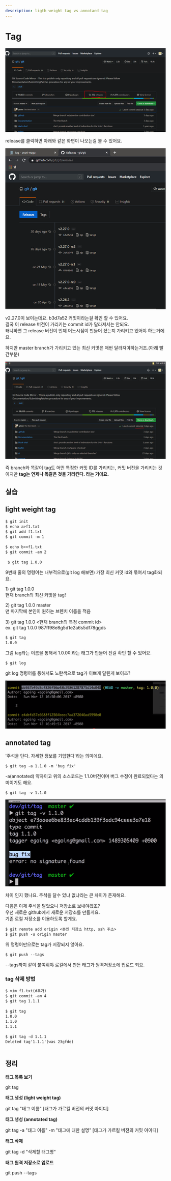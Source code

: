 ```yaml
---
description: ligth weight tag vs annotaed tag
---
```


# Tag

![](../../.gitbook/assets/image%20%28315%29.png)

release를 클릭하면 아래와 같은 화면이 나오는걸 볼 수 있어요.   


![](../../.gitbook/assets/image%20%28300%29.png)

v2.27.0이 보이는데요.  b3d7a52 커밋이라는걸 확인 할 수 있어요.  
결국 이 release 버전이 가리키는 commit id가 달라져서는 안되요.   
왜냐하면 그 release 버전이 언제 어느시점이 만들어 졌는지 가리키고 있어야 하는거에요. 

하지만 master branch가 가리키고 있는 최신 커밋은 매번 달라져야하는거조.\(아래 빨간부분\) 

![](../../.gitbook/assets/image%20%28313%29.png)

즉 branch와 똑같이 tag도 어떤 특정한 커밋 ID를 가리키는, 커밋 버전을 가리키는 것이지만 **tag는 언제나 똑같은 것을 가리킨다. 라는 거에요.** 

## 실습 

## light weight tag

```text
$ git init 
$ echo a>f1.txt 
$ git add f1.txt
$ git commit -m 1

$ echo b>>f1.txt 
$ git commit -am 2

 $ git tag 1.0.0  
```

9번째 줄의 명령어는 내부적으로\(git log 해보면\) 가장 최신 커밋 id와 묶여서 tag화되요. 

1\) git tag 1.0.0   
현재 branch의 최신 커밋을 tag!

2\) git tag 1.0.0 master  
맨 마지막에 본인이 원하는 브렌치 이름을 적음   
  
3\) git tag 1.0.0 &lt;현재 branch의 특정 commit id&gt;   
ex. git tag 1.0.0 987ff98e8g5d1e2a6s5df78ggds

```text
$ git tag 
1.0.0
```

그럼 tag라는 이름을 통해서 1.0.0이라는 태그가 만들어 진걸 확인 할 수 있어요.

```text
$ git log
```

git log 명령어를 통해서도 노란색으로 tag가 이쁘게 달린게 보이조?

![](../../.gitbook/assets/image%20%28297%29.png)





## annotated tag

'주석을 단다. 자세한 정보를 기입한다'라는 의미에요.   


```text
$ git tag -a 1.1.0 -m 'bug fix' 
```

-a\(annotated\) 약자이고 위의 소스코드는 1.1.0버전이며 버그 수정이 완료되었다는 의미이기도 해요. 

```text
$ git tag -v 1.1.0
```

![](../../.gitbook/assets/image%20%28314%29.png)

차이 인지 했나요. 주석을 달수 있냐 없냐라는 큰 차이가 존재해요.   
  
다음은 이제 주석을 달았으니 저장소로 보내야겠조?  
우선 새로운 github에서 새로운 저장소를 만들게요.   
기존 로컬 저장소를 이용하도록 할게요. 

```text
$ git remote add origin <본인 저장소 http, ssh 주소> 
$ git push -u origin master 
```

위 명령어만으로는 tag가 저장되지 않아요. 

```text
$ git push --tags
```

--tags까지 같이 붙여줘야 로컬에서 만든 태그가 원격저장소에 업로드 되요.   


### tag 삭제 방법 

```text
$ vim f1.txt(d추가) 
$ git commit -am 4
$ git tag 1.1.1

$ git tag
1.0.0
1.1.0
1.1.1

$ git tag -d 1.1.1
Deleted tag'1.1.1'(was 23gfde)


```

## 정리 

**태그 목록 보기**

git tag

**태그 생성 \(light weight tag\)**

git tag "태그 이름" \[태그가 가르킬 버전의 커밋 아이디\]

**태그 생성 \(annotated tag\)**

git tag -a "태그 이름" -m "태그에 대한 설명" \[태그가 가르킬 버전의 커밋 아이디\]

**태그 삭제**

git tag -d "삭제할 태그명"

**태그 원격 저장소로 업로드**

git push --tags

